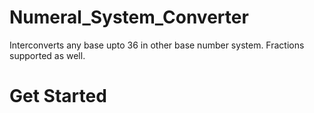 # Numeral_System_Converter
Interconverts any base upto 36 in other base number system. Fractions supported as well. 

# Get Started
